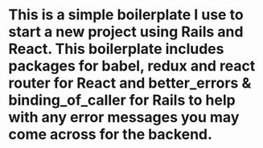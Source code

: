 <h1>
This is a simple boilerplate I use to start a new project using Rails and React. This boilerplate includes packages for babel, redux and react router for React and better_errors & binding_of_caller for Rails to help with any error messages you may come across for the backend. 
</h1>
